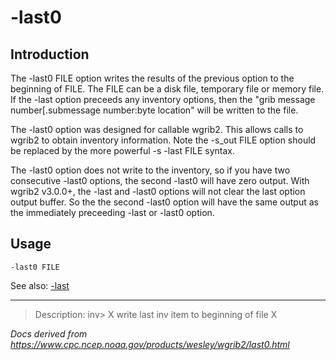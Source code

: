 # -last0

## Introduction

The -last0 FILE option writes the results of the previous option
to the beginning of FILE. The FILE can be a disk file, temporary file or memory file. If
the -last option preceeds any inventory options, then the
"grib message number[.submessage number:byte location" will be written to the file.

The -last0 option was designed for callable wgrib2. This
allows calls to wgrib2 to obtain inventory information. Note
the -s_out FILE option should be replaced by the
more powerful -s -last FILE syntax.

The -last0 option does not write to the inventory, so
if you have two consecutive -last0 options, the second
-last0 will have zero output. With wgrib2 v3.0.0+, the
-last and -last0 options will
not clear the last option output buffer.
So the the second -last0 option will have the same output
as the immediately preceeding -last or -last0
option.

## Usage

```
-last0 FILE
```

See also:
[-last](./last.md)

---

> Description: inv> X write last inv item to beginning of file X

_Docs derived from <https://www.cpc.ncep.noaa.gov/products/wesley/wgrib2/last0.html>_
